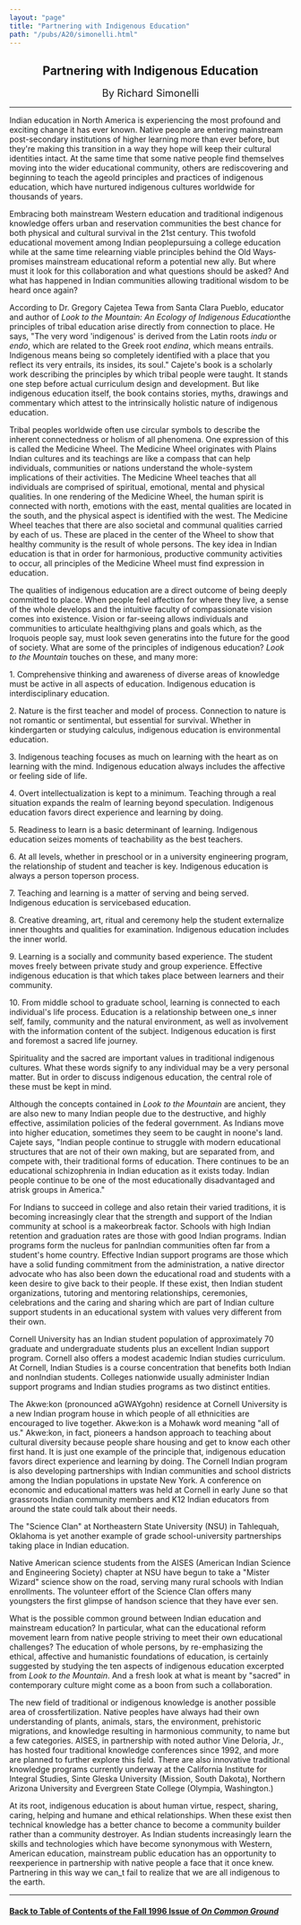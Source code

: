 ```yaml
---
layout: "page"
title: "Partnering with Indigenous Education"
path: "/pubs/A20/simonelli.html"
---
```

<main>
<center><h2>Partnering with Indigenous Education</h2>
<font size="+1">By Richard Simonelli</font>
</center><hr/>
Indian education in North America is experiencing the most profound and
exciting change it has ever known. Native people are entering mainstream
post-secondary institutions of higher learning more than ever before, but
they're making this transition in a way they hope will keep their cultural
identities intact. At the same time that some native people find
themselves moving into the wider educational community, others are
rediscovering and beginning to teach the ageold principles and practices
of indigenous education, which have nurtured indigenous cultures worldwide
for thousands of years. <p>
Embracing both mainstream Western education and traditional indigenous
knowledge offers urban and reservation communities the best chance for
both physical and cultural survival in the 21st century. This twofold
educational movement among Indian people­pursuing a college education
while at the same time relearning viable principles behind the Old
Ways­promises mainstream educational reform a potential new ally. 
But where must it look for this collaboration and what questions
should be asked?  And what has happened in Indian communities allowing
traditional wisdom to be heard once again?</p><p>
According to Dr. Gregory Cajete­a Tewa from Santa Clara Pueblo,
educator and author of <i>Look to the Mountain: An Ecology of Indigenous
Education­</i>the principles of tribal education arise directly from
connection to place. He says, "The very word 'indigenous' is derived from
the Latin roots <i>indu</i> or<i> endo</i>, which are related to the Greek
root <i>endina</i>, which means entrails.  Indigenous means being so
completely identified with a place that you reflect its very entrails, its
insides, its soul."  Cajete's book is a scholarly work describing the
principles by which tribal people were taught. It stands one step before
actual curriculum design and development. But like indigenous education
itself, the book contains stories, myths, drawings and commentary which
attest to the intrinsically holistic nature of indigenous education.</p><p>
Tribal peoples worldwide often use circular symbols to describe the
inherent connectedness or holism of all phenomena. One expression of this
is called the Medicine Wheel. The Medicine Wheel originates with Plains
Indian cultures and its teachings are like a compass that can help
individuals, communities or nations understand the whole-system
implications of their activities. The Medicine Wheel teaches that all
individuals are comprised of spiritual, emotional, mental and physical
qualities. In one rendering of the Medicine Wheel, the human spirit is
connected with north, emotions with the east, mental qualities are located
in the south, and the physical aspect is identified with the west. The
Medicine Wheel teaches that there are also societal and communal qualities
carried by each of us. These are placed in the center of the Wheel to show
that healthy community is the result of whole persons. The key idea in
Indian education is that in order for harmonious, productive community
activities to occur, all principles of the Medicine Wheel must find
expression in education. </p><p>
The qualities of indigenous education are a direct outcome of being deeply
committed to place. When people feel affection for where they live, a
sense of the whole develops and the intuitive faculty of compassionate
vision comes into existence. Vision or
far-seeing allows individuals and communities to articulate healthgiving
plans and goals which, as the Iroquois people say, must look seven
generatins into the future for the good of society. What are some of the
principles of indigenous education? <i>Look to the Mountain</i> touches on
these, and many more:</p><p>
1.
Comprehensive thinking and awareness of diverse areas of knowledge
must be active in all aspects of education. Indigenous education is
interdisciplinary education.</p><p> 
2.
Nature is the first teacher and model of process. Connection to
nature is not romantic or sentimental, but essential for survival. Whether
in kindergarten or studying calculus, indigenous education is
environmental education.</p><p>
3.
Indigenous teaching focuses as much on learning with the heart as on
learning with the mind. Indigenous education always includes the affective
or feeling side of life.</p><p>
4.
Overt intellectualization is kept to a minimum. Teaching through a
real situation expands the realm of learning beyond speculation.
Indigenous education favors direct experience and learning by doing.</p><p>
5.
Readiness to learn is a basic determinant of learning. Indigenous
education seizes moments of teachability as the best teachers.</p><p>
6.
At all levels, whether in preschool or in a university engineering
program, the relationship of student and teacher is key. Indigenous
education is always a person toperson process.</p><p>
7.
Teaching and learning is a matter of serving and being served.
Indigenous education is servicebased education.</p><p>
8.
Creative dreaming, art, ritual and ceremony help the student
externalize inner thoughts and qualities for examination. Indigenous
education includes the inner world. </p><p>
9. Learning is a socially and community based experience. The student
moves freely between private study and group experience. Effective
indigenous education is that which takes place between learners and their
community. </p><p>
10. From middle school to graduate school, learning is connected to each
individual's life process. Education is a relationship between one_s inner
self, family, community and the natural environment, as well as
involvement with the information content of
the subject.  Indigenous education is first and foremost a sacred life
journey.  </p><p>
Spirituality and the sacred are important values in traditional indigenous
cultures. What these words signify to any individual may be a very
personal matter. But in order to discuss indigenous education, the central
role of these must be kept in mind.</p><p>
Although the concepts contained in <i>Look to the Mountain</i> are
ancient, they are also new to many Indian people due to the destructive,
and highly effective, assimilation policies of the federal government. As
Indians move into higher education, sometimes they seem to be caught in
noone's land. Cajete says, "Indian people continue to struggle with modern
educational structures that are not of their own making, but are separated
from, and compete with, their traditional forms of education. There
continues to be an educational schizophrenia in Indian education as it
exists today. Indian people continue to be one of the most educationally
disadvantaged and atrisk groups in America."</p><p>
For Indians to succeed in college and also retain their varied traditions,
it is becoming increasingly clear that the strength and support of the
Indian community at school is a makeorbreak factor. Schools with high
Indian retention and graduation rates are those with good Indian programs.
Indian programs form the nucleus for panIndian communities often far from
a student's home country. Effective Indian support programs are those
which have a solid funding commitment from the administration, a native
director advocate who has also been down the educational road and students
with a keen desire to give back to their people. If these exist, then
Indian student organizations, tutoring and mentoring relationships,
ceremonies, celebrations and the caring and sharing which are part of
Indian culture support students in an educational system with values very
different from their own.</p><p>
Cornell University has an Indian student population of approximately 70
graduate and undergraduate students plus an excellent Indian support
program. Cornell also offers a modest academic Indian studies curriculum. 
At Cornell, Indian Studies is a course concentration that benefits both
Indian and nonIndian students. Colleges nationwide usually administer
Indian support programs and Indian studies programs as two distinct
entities.</p><p>
The Akwe:kon (pronounced aGWAYgohn) residence at Cornell University is a
new Indian program house in which people of all ethnicities are encouraged
to live together. Akwe:kon is a Mohawk word meaning "all of us." Akwe:kon,
in fact, pioneers a handson approach to teaching about cultural diversity
because people share housing and get to know each other first hand. It is
just one example of the principle that, indigenous education favors direct
experience and learning by doing. The Cornell Indian program is also
developing partnerships with Indian communities and school districts among
the Indian populations in upstate New York. A conference on economic and
educational matters was held at Cornell in early June so that grassroots
Indian community members and K12 Indian educators from around the state
could talk about their needs.</p><p>
The "Science Clan" at Northeastern State University (NSU) in Tahlequah,
Oklahoma is yet another example of grade school-university partnerships
taking place in Indian education.</p><p>
Native American science students from the AISES (American Indian Science
and Engineering Society) chapter at NSU have begun to take a "Mister
Wizard"  science show on the road, serving many rural schools with Indian
enrollments.  The volunteer effort of the Science Clan offers many
youngsters the first glimpse of handson science that they have ever
sen.</p><p>
What is the possible common ground between Indian education and mainstream
education?  In particular, what can the educational reform movement learn
from native people striving to meet their own educational challenges? The
education of whole persons, by re-emphasizing the ethical, affective and
humanistic foundations of education, is certainly suggested by studying
the ten aspects of indigenous education excerpted from <i>Look to the
Mountain</i>.  And a fresh look at what is meant by "sacred" in
contemporary culture might come as a boon from such a collaboration.</p><p>
The new field of traditional or indigenous knowledge is another possible
area of crossfertilization. Native peoples have always had their own
understanding of plants, animals, stars, the environment, prehistoric
migrations, and knowledge resulting in harmonious community, to name but a
few categories. AISES, in partnership with noted author Vine Deloria, Jr.,
has hosted four traditional knowledge conferences since 1992, and more are
planned to further explore this field. There are also innovative
traditional knowledge programs currently underway at the California
Institute for Integral Studies, Sinte Gleska University (Mission, South
Dakota), Northern Arizona University and Evergreen State College (Olympia,
Washington.)</p><p>
At its root, indigenous education is about human virtue, respect,
sharing, caring, helping and humane and ethical relationships. When these
exist then technical knowledge has a better chance to become a community
builder rather than a community destroyer. As Indian students increasingly
learn the skills and technologies which have become synonymous with
Western, American education, mainstream public education has an
opportunity to reexperience in partnership with native people a face that
it once knew. Partnering in this way we can_t fail to realize that we are
all indigenous to the earth.
</p><hr/>
<h4><a href=".\">Back to
Table of Contents of the Fall 1996 Issue of <i>On Common
Ground</i></a>
</h4>
</main>